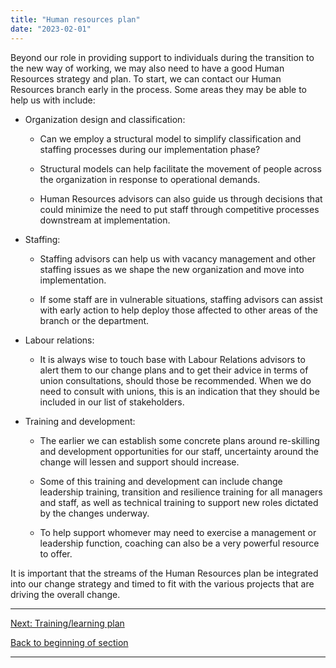 ```yaml
---
title: "Human resources plan"
date: "2023-02-01"
---
```


Beyond our role in providing support to individuals during the transition to the new way of working, we may also need to have a good Human Resources strategy and plan. To start, we can contact our Human Resources branch early in the process. Some areas they may be able to help us with include:

- Organization design and classification:
    - Can we employ a structural model to simplify classification and staffing processes during our implementation phase?
    
    - Structural models can help facilitate the movement of people across the organization in response to operational demands. 
    
    - Human Resources advisors can also guide us through decisions that could minimize the need to put staff through competitive processes downstream at implementation.

- Staffing:
    - Staffing advisors can help us with vacancy management and other staffing issues as we shape the new organization and move into implementation.
    
    - If some staff are in vulnerable situations, staffing advisors can assist with early action to help deploy those affected to other areas of the branch or the department. 

- Labour relations:
    - It is always wise to touch base with Labour Relations advisors to alert them to our change plans and to get their advice in terms of union consultations, should those be recommended. When we do need to consult with unions, this is an indication that they should be included in our list of stakeholders.

- Training and development:
    - The earlier we can establish some concrete plans around re-skilling and development opportunities for our staff, uncertainty around the change will lessen and support should increase.
    
    - Some of this training and development can include change leadership training, transition and resilience training for all managers and staff, as well as technical training to support new roles dictated by the changes underway.
    
    - To help support whomever may need to exercise a management or leadership function, coaching can also be a very powerful resource to offer.

It is important that the streams of the Human Resources plan be integrated into our change strategy and timed to fit with the various projects that are driving the overall change.

* * *

[Next: Training/learning plan](/framework-for-leading-change/training-learning-plan/)

[Back to beginning of section](/framework-for-leading-change/developing-our-plans/)

* * *
